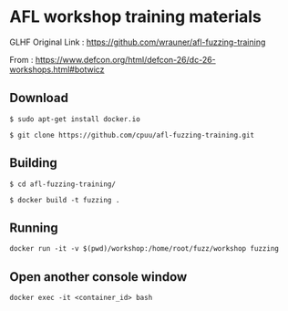 # AFL workshop training materials

GLHF
Original Link : https://github.com/wrauner/afl-fuzzing-training

From : https://www.defcon.org/html/defcon-26/dc-26-workshops.html#botwicz

## Download
```$ sudo apt-get install docker.io ```

```$ git clone https://github.com/cpuu/afl-fuzzing-training.git```

## Building
```$ cd afl-fuzzing-training/ ```

```$ docker build -t fuzzing .```

## Running

```docker run -it -v $(pwd)/workshop:/home/root/fuzz/workshop fuzzing```

## Open another console window

```docker exec -it <container_id> bash```


